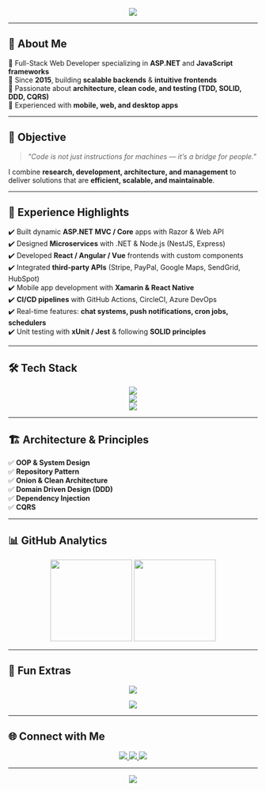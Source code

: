 <!-- Banner -->
<p align="center">
  <img src="https://capsule-render.vercel.app/api?type=waving&color=0:0f2027,100:2c5364&height=200&section=header&text=Kai%20Chen%20👨‍💻&fontSize=50&fontColor=ffffff" />
</p>

---

## 👋 About Me  

🌟 Full-Stack Web Developer specializing in **ASP.NET** and **JavaScript frameworks**  
🔹 Since **2015**, building **scalable backends** & **intuitive frontends**  
🔹 Passionate about **architecture, clean code, and testing (TDD, SOLID, DDD, CQRS)**  
🔹 Experienced with **mobile, web, and desktop apps**  

---

## 🎯 Objective  

> *"Code is not just instructions for machines — it’s a bridge for people."*  

I combine **research, development, architecture, and management** to deliver solutions that are **efficient, scalable, and maintainable**.  

---

## 💼 Experience Highlights  

✔️ Built dynamic **ASP.NET MVC / Core** apps with Razor & Web API  
✔️ Designed **Microservices** with .NET & Node.js (NestJS, Express)  
✔️ Developed **React / Angular / Vue** frontends with custom components  
✔️ Integrated **third-party APIs** (Stripe, PayPal, Google Maps, SendGrid, HubSpot)  
✔️ Mobile app development with **Xamarin & React Native**  
✔️ **CI/CD pipelines** with GitHub Actions, CircleCI, Azure DevOps  
✔️ Real-time features: **chat systems, push notifications, cron jobs, schedulers**  
✔️ Unit testing with **xUnit / Jest** & following **SOLID principles**  

---

## 🛠️ Tech Stack  

<p align="center">
  <!-- Languages -->
  <img src="https://skillicons.dev/icons?i=cs,cpp,js,ts,python,php,html,css" />
  <br/>
  <!-- Frameworks -->
  <img src="https://skillicons.dev/icons?i=dotnet,react,angular,vue,nodejs,nestjs,nextjs" />
  <br/>
  <!-- Tools -->
  <img src="https://skillicons.dev/icons?i=docker,git,github,bitbucket,azure,mysql,postgresql,mongodb,oracle" />
</p>

---

## 🏗️ Architecture & Principles  

✅ **OOP & System Design**  
✅ **Repository Pattern**  
✅ **Onion & Clean Architecture**  
✅ **Domain Driven Design (DDD)**  
✅ **Dependency Injection**  
✅ **CQRS**  

---

## 📊 GitHub Analytics  

<p align="center">
  <img src="https://github-readme-stats.vercel.app/api?username=Hero555007&show_icons=true&theme=tokyonight&hide_border=true" height="165" />
  <img src="https://github-readme-streak-stats.herokuapp.com/?user=Hero555007&theme=tokyonight&hide_border=true" height="165" />
</p>

---

## 🎨 Fun Extras  

<p align="center">
  <img src="https://github-profile-trophy.vercel.app/?username=Hero555007&theme=tokyonight&margin-w=10&no-frame=true" />
</p>

<p align="center">
  <img src="https://quotes-github-readme.vercel.app/api?type=horizontal&theme=tokyonight" />
</p>

---

## 🌐 Connect with Me  

<p align="center">
  <a href="https://www.linkedin.com/in/YOUR-LINKEDIN" target="_blank">
    <img src="https://img.shields.io/badge/LinkedIn-0077B5.svg?&style=for-the-badge&logo=linkedin&logoColor=white"/>
  </a>
  <a href="mailto:YOUR-EMAIL@example.com">
    <img src="https://img.shields.io/badge/Email-D14836.svg?&style=for-the-badge&logo=gmail&logoColor=white"/>
  </a>
  <a href="https://github.com/Hero555007" target="_blank">
    <img src="https://img.shields.io/badge/GitHub-181717.svg?&style=for-the-badge&logo=github&logoColor=white"/>
  </a>
</p>

---

<!-- Footer -->
<p align="center">
  <img src="https://capsule-render.vercel.app/api?type=waving&color=0:0f2027,100:2c5364&height=120&section=footer"/>
</p>
